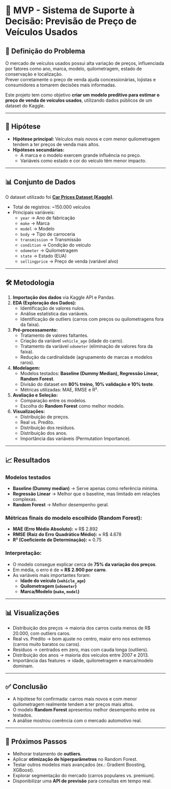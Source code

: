 # 🚗 MVP - Sistema de Suporte à Decisão: Previsão de Preço de Veículos Usados

## 📖 Definição do Problema
O mercado de veículos usados possui alta variação de preços, influenciada por fatores como ano, marca, modelo, quilometragem, estado de conservação e localização.  
Prever corretamente o preço de venda ajuda concessionárias, lojistas e consumidores a tomarem decisões mais informadas.  

Este projeto tem como objetivo **criar um modelo preditivo para estimar o preço de venda de veículos usados**, utilizando dados públicos de um dataset do Kaggle.

---

## 🎯 Hipótese
- **Hipótese principal:** Veículos mais novos e com menor quilometragem tendem a ter preços de venda mais altos.  
- **Hipóteses secundárias:**  
  - A marca e o modelo exercem grande influência no preço.  
  - Variáveis como estado e cor do veículo têm menor impacto.

---

## 📊 Conjunto de Dados
O dataset utilizado foi **[Car Prices Dataset (Kaggle)]([https://www.kaggle.com/](https://www.kaggle.com/datasets/syedanwarafridi/vehicle-sales-data/data))**.  

- Total de registros: ~150.000 veículos  
- Principais variáveis:  
  - `year` → Ano de fabricação  
  - `make` → Marca  
  - `model` → Modelo  
  - `body` → Tipo de carroceria  
  - `transmission` → Transmissão  
  - `condition` → Condição do veículo  
  - `odometer` → Quilometragem  
  - `state` → Estado (EUA)  
  - `sellingprice` → Preço de venda (variável alvo)

---

## 🛠️ Metodologia

1. **Importação dos dados** via Kaggle API e Pandas.  
2. **EDA (Exploração dos Dados):**  
   - Identificação de valores nulos.  
   - Análise estatística das variáveis.  
   - Identificação de outliers (carros com preços ou quilometragens fora da faixa).  
3. **Pré-processamento:**  
   - Tratamento de valores faltantes.  
   - Criação da variável `vehicle_age` (idade do carro).  
   - Tratamento da variável `odometer` (eliminação de valores fora da faixa).  
   - Redução da cardinalidade (agrupamento de marcas e modelos raros).  
4. **Modelagem:**  
   - Modelos testados: **Baseline (Dummy Median), Regressão Linear, Random Forest**.  
   - Divisão do dataset em **80% treino, 10% validação e 10% teste**.   
   - Métricas utilizadas: MAE, RMSE e R².  
5. **Avaliação e Seleção:**  
   - Comparação entre os modelos.  
   - Escolha do **Random Forest** como melhor modelo.  
6. **Visualizações:**  
   - Distribuição de preços.  
   - Real vs. Predito.  
   - Distribuição dos resíduos.  
   - Distribuição dos anos.  
   - Importância das variáveis (Permutation Importance).  

---

## 📈 Resultados

### Modelos testados
- **Baseline (Dummy median)** → Serve apenas como referência mínima.  
- **Regressão Linear** → Melhor que o baseline, mas limitado em relações complexas.  
- **Random Forest** → Melhor desempenho geral.  

### Métricas finais do modelo escolhido (Random Forest):
- **MAE (Erro Médio Absoluto):** ≈ R$ 2.892  
- **RMSE (Raiz do Erro Quadrático Médio):** ≈ R$ 4.678  
- **R² (Coeficiente de Determinação):** ≈ 0.75  

### Interpretação:
- O modelo consegue explicar cerca de **75% da variação dos preços**.  
- Em média, o erro é de ≈ **R$ 2.900 por carro**.  
- As variáveis mais importantes foram:  
  - **Idade do veículo (`vehicle_age`)**  
  - **Quilometragem (`odometer`)**  
  - **Marca/Modelo (`make`, `model`)**

---

## 📊 Visualizações
- Distribuição dos preços → maioria dos carros custa menos de R$ 20.000, com outliers caros.  
- Real vs. Predito → bom ajuste no centro, maior erro nos extremos (carros muito baratos ou caros).  
- Resíduos → centrados em zero, mas com cauda longa (outliers).  
- Distribuição dos anos → maioria dos veículos entre 2007 e 2013.  
- Importância das features → idade, quilometragem e marca/modelo dominam.

---

## ✅ Conclusão
- A hipótese foi confirmada: carros mais novos e com menor quilometragem realmente tendem a ter preços mais altos.  
- O modelo **Random Forest** apresentou melhor desempenho entre os testados.  
- A análise mostrou coerência com o mercado automotivo real.  

---

## 🚀 Próximos Passos
- Melhorar tratamento de **outliers**.  
- Aplicar **otimização de hiperparâmetros** no Random Forest.  
- Testar outros modelos mais avançados (ex.: Gradient Boosting, XGBoost).  
- Explorar segmentação do mercado (carros populares vs. premium).  
- Disponibilizar uma **API de previsão** para consultas em tempo real.


